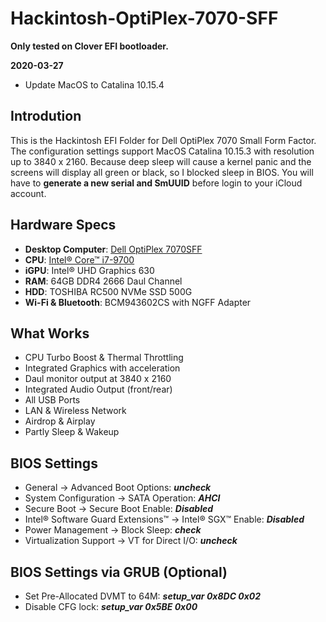 # Hackintosh-OptiPlex-7070-SFF
**Only tested on Clover EFI bootloader.**

**2020-03-27**
* Update MacOS to Catalina 10.15.4

## Introdution
This is the Hackintosh EFI Folder for Dell OptiPlex 7070 Small Form Factor. The configuration settings support MacOS Catalina 10.15.3 with resolution up to 3840 x 2160. Because deep sleep will cause a kernel panic and the screens will display all green or black, so I blocked sleep in BIOS. You will have to **generate a new serial and SmUUID** before login to your iCloud account.

## Hardware Specs
* **Desktop Computer**: [Dell OptiPlex 7070SFF](https://www.dell.com/tc/business/p/optiplex-7070-desktop/pd) 
* **CPU**: [Intel® Core™ i7-9700](https://ark.intel.com/content/www/us/en/ark/products/191792/intel-core-i7-9700-processor-12m-cache-up-to-4-70-ghz.html)
* **iGPU**: Intel® UHD Graphics 630
* **RAM**: 64GB DDR4 2666 Daul Channel
* **HDD**: TOSHIBA RC500 NVMe SSD 500G
* **Wi-Fi & Bluetooth**: BCM943602CS with NGFF Adapter

## What Works
* CPU Turbo Boost & Thermal Throttling
* Integrated Graphics with acceleration
* Daul monitor output at 3840 x 2160
* Integrated Audio Output (front/rear)
* All USB Ports
* LAN & Wireless Network
* Airdrop & Airplay
* Partly Sleep & Wakeup

## BIOS Settings
* General → Advanced Boot Options: ***uncheck***
* System Configuration → SATA Operation: ***AHCI***
* Secure Boot → Secure Boot Enable: ***Disabled***
* Intel® Software Guard Extensions™ → Intel® SGX™ Enable: ***Disabled***
* Power Management → Block Sleep: ***check***
* Virtualization Support → VT for Direct I/O: ***uncheck***

## BIOS Settings via GRUB (Optional)
* Set Pre-Allocated DVMT to 64M: 
***setup_var 0x8DC 0x02***
* Disable CFG lock: 
***setup_var 0x5BE 0x00***
